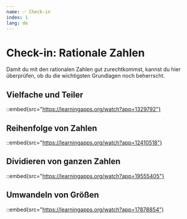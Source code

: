 ```yaml
---
name: ✅ Check-in
index: 1
lang: de
---
```


# Check-in: Rationale Zahlen

Damit du mit den rationalen Zahlen gut zurechtkommst, kannst du hier überprüfen, ob du die wichtigsten Grundlagen noch beherrscht.

## Vielfache und Teiler

::embed{src="https://learningapps.org/watch?app=1329792"}

## Reihenfolge von Zahlen

::embed{src="https://learningapps.org/watch?app=12410518"}

## Dividieren von ganzen Zahlen

::embed{src="https://learningapps.org/watch?app=19555405"}

## Umwandeln von Größen

::embed{src="https://learningapps.org/watch?app=17878854"}
